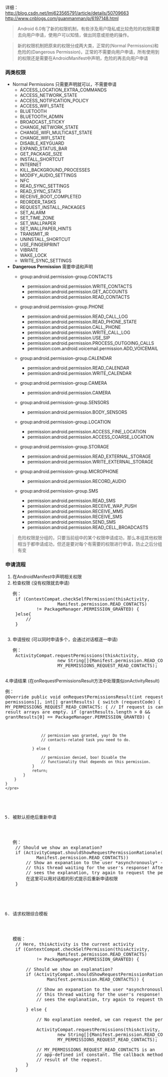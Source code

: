 详细：<br/>
<a href="http://blog.csdn.net/lmj623565791/article/details/50709663">http://blog.csdn.net/lmj623565791/article/details/50709663</a><br/>
<a href="http://www.cnblogs.com/guanmanman/p/6197148.html">http://www.cnblogs.com/guanmanman/p/6197148.html</a><br/>

> Android 6.0有了新的权限机制，有些涉及用户隐私或比较危险的权限需要去向用户申请，使用户可以知情，做出同意或拒绝的操作。

> 新的权限机制把原来的权限分成两大类，正常的(Normal Permissions)和危险的(Dangerous Permission)，正常的不需要向用户申请，所有使用到的权限还是需要在AndroidManifest中声明，危险的再去向用户申请

### 两类权限
- Normal Permissions 只需要声明就可以，不需要申请
	- ACCESS_LOCATION_EXTRA_COMMANDS
	- ACCESS_NETWORK_STATE
	- ACCESS_NOTIFICATION_POLICY
	- ACCESS_WIFI_STATE
	- BLUETOOTH
	- BLUETOOTH_ADMIN
	- BROADCAST_STICKY
	- CHANGE_NETWORK_STATE
	- CHANGE_WIFI_MULTICAST_STATE
	- CHANGE_WIFI_STATE
	- DISABLE_KEYGUARD
	- EXPAND_STATUS_BAR
	- GET_PACKAGE_SIZE
	- INSTALL_SHORTCUT
	- INTERNET
	- KILL_BACKGROUND_PROCESSES
	- MODIFY_AUDIO_SETTINGS
	- NFC
	- READ_SYNC_SETTINGS
	- READ_SYNC_STATS
	- RECEIVE_BOOT_COMPLETED
	- REORDER_TASKS
	- REQUEST_INSTALL_PACKAGES
	- SET_ALARM
	- SET_TIME_ZONE
	- SET_WALLPAPER
	- SET_WALLPAPER_HINTS
	- TRANSMIT_IR
	- UNINSTALL_SHORTCUT
	- USE_FINGERPRINT
	- VIBRATE
	- WAKE_LOCK
	- WRITE_SYNC_SETTINGS
- **Dangerous Permission** 需要申请和声明
	- group:android.permission-group.CONTACTS
	  - permission:android.permission.WRITE_CONTACTS
  	  - permission:android.permission.GET_ACCOUNTS
  	  - permission:android.permission.READ_CONTACTS

	- group:android.permission-group.PHONE
  	  - permission:android.permission.READ_CALL_LOG
  	  - permission:android.permission.READ_PHONE_STATE
  	  - permission:android.permission.CALL_PHONE
  	  - permission:android.permission.WRITE_CALL_LOG
  	  - permission:android.permission.USE_SIP
  	  - permission:android.permission.PROCESS_OUTGOING_CALLS
  	  - permission:com.android.voicemail.permission.ADD_VOICEMAIL

	- group:android.permission-group.CALENDAR
  	  - permission:android.permission.READ_CALENDAR
  	  - permission:android.permission.WRITE_CALENDAR

	- group:android.permission-group.CAMERA
  	  - permission:android.permission.CAMERA

	- group:android.permission-group.SENSORS
  	  - permission:android.permission.BODY_SENSORS

	- group:android.permission-group.LOCATION
  	  - permission:android.permission.ACCESS_FINE_LOCATION
  	  - permission:android.permission.ACCESS_COARSE_LOCATION

	- group:android.permission-group.STORAGE
  	  - permission:android.permission.READ_EXTERNAL_STORAGE
  	  - permission:android.permission.WRITE_EXTERNAL_STORAGE

	- group:android.permission-group.MICROPHONE
  	  - permission:android.permission.RECORD_AUDIO

	- group:android.permission-group.SMS
  	  - permission:android.permission.READ_SMS
  	  - permission:android.permission.RECEIVE_WAP_PUSH
  	  - permission:android.permission.RECEIVE_MMS
  	  - permission:android.permission.RECEIVE_SMS
  	  - permission:android.permission.SEND_SMS
  	  - permission:android.permission.READ_CELL_BROADCASTS

> 危险权限是分组的，只要当前组中的某个权限申请成功，那么本组其他权限相当于都申请成功，但还是要对每个有需要的权限进行申请，防止之后分组有变

### 申请流程
1. 在AndroidManifest中声明相关权限
2. 检查权限 (没有权限就去申请)
	<pre>例：
	if (ContextCompat.checkSelfPermission(thisActivity,
	                Manifest.permission.READ_CONTACTS)
	        != PackageManager.PERMISSION_GRANTED) {
	}else{
	    //
	}
	</pre>
3. 申请授权 (可以同时申请多个，会通过对话框逐一申请)
	<pre>例：
	ActivityCompat.requestPermissions(thisActivity,
	                new String[]{Manifest.permission.READ_CONTACTS},
	                MY_PERMISSIONS_REQUEST_READ_CONTACTS);
	</pre>
4.申请结果 (在onRequestPermissionsResult方法中处理类似onActivityResult)
	<pre>例：
	@Override
	public void onRequestPermissionsResult(int requestCode,
	        String permissions[], int[] grantResults) {
	    switch (requestCode) {
	        case MY_PERMISSIONS_REQUEST_READ_CONTACTS: {
	            // If request is cancelled, the result arrays are empty.
	            if (grantResults.length > 0
	                && grantResults[0] == PackageManager.PERMISSION_GRANTED) {
	
	                // permission was granted, yay! Do the
	                // contacts-related task you need to do.
	
	            } else {
	
	                // permission denied, boo! Disable the
	                // functionality that depends on this permission.
	            }
	            return;
	        }
	    }
	}
	</pre>

5. 被默认拒绝后重新申请
	<pre>例：
	// Should we show an explanation?
	if (ActivityCompat.shouldShowRequestPermissionRationale(thisActivity,
	        Manifest.permission.READ_CONTACTS)) 
	    // Show an expanation to the user *asynchronously* -- don't block
	    // this thread waiting for the user's response! After the user
	    // sees the explanation, try again to request the permission.
		在这里可以用对话框的形式提示后重新申请权限
	}
	</pre>


6. 请求权限综合模板
	<pre>模板：
	// Here, thisActivity is the current activity
	if (ContextCompat.checkSelfPermission(thisActivity,
	                Manifest.permission.READ_CONTACTS)
	        != PackageManager.PERMISSION_GRANTED) {
	
	    // Should we show an explanation?
	    if (ActivityCompat.shouldShowRequestPermissionRationale(thisActivity,
	            Manifest.permission.READ_CONTACTS)) {
	
	        // Show an expanation to the user *asynchronously* -- don't block
	        // this thread waiting for the user's response! After the user
	        // sees the explanation, try again to request the permission.
	
	    } else {
	
	        // No explanation needed, we can request the permission.
	
	        ActivityCompat.requestPermissions(thisActivity,
	                new String[]{Manifest.permission.READ_CONTACTS},
	                MY_PERMISSIONS_REQUEST_READ_CONTACTS);
	
	        // MY_PERMISSIONS_REQUEST_READ_CONTACTS is an
	        // app-defined int constant. The callback method gets the
	        // result of the request.
	    }
	}
	</pre>